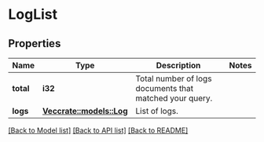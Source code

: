 # LogList

## Properties

Name | Type | Description | Notes
------------ | ------------- | ------------- | -------------
**total** | **i32** | Total number of logs documents that matched your query. | 
**logs** | [**Vec<crate::models::Log>**](log.md) | List of logs. | 

[[Back to Model list]](../README.md#documentation-for-models) [[Back to API list]](../README.md#documentation-for-api-endpoints) [[Back to README]](../README.md)


